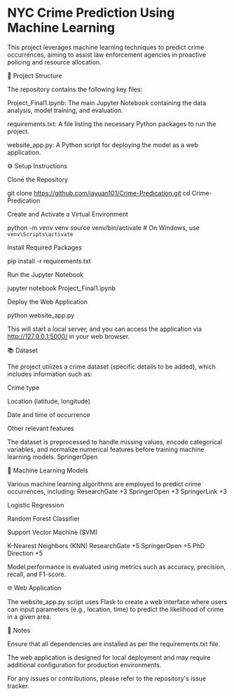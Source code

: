 # NYC Crime Prediction Using Machine Learning

This project leverages machine learning techniques to predict crime occurrences, aiming to assist law enforcement agencies in proactive policing and resource allocation.

📁 Project Structure

The repository contains the following key files:

Project_Final1.ipynb: The main Jupyter Notebook containing the data analysis, model training, and evaluation.

requirements.txt: A file listing the necessary Python packages to run the project.

website_app.py: A Python script for deploying the model as a web application.

⚙️ Setup Instructions

Clone the Repository

git clone https://github.com/jayuan101/Crime-Predication.git
cd Crime-Predication


Create and Activate a Virtual Environment

python -m venv venv
source venv/bin/activate  # On Windows, use `venv\Scripts\activate`


Install Required Packages

pip install -r requirements.txt


Run the Jupyter Notebook

jupyter notebook Project_Final1.ipynb


Deploy the Web Application

python website_app.py


This will start a local server, and you can access the application via http://127.0.0.1:5000/ in your web browser.

📚 Dataset

The project utilizes a crime dataset (specific details to be added), which includes information such as:

Crime type

Location (latitude, longitude)

Date and time of occurrence

Other relevant features

The dataset is preprocessed to handle missing values, encode categorical variables, and normalize numerical features before training machine learning models.
SpringerOpen

🧪 Machine Learning Models

Various machine learning algorithms are employed to predict crime occurrences, including:
ResearchGate
+3
SpringerOpen
+3
SpringerLink
+3

Logistic Regression

Random Forest Classifier

Support Vector Machine (SVM)

K-Nearest Neighbors (KNN)
ResearchGate
+5
SpringerOpen
+5
PhD Direction
+5

Model performance is evaluated using metrics such as accuracy, precision, recall, and F1-score.

🌐 Web Application

The website_app.py script uses Flask to create a web interface where users can input parameters (e.g., location, time) to predict the likelihood of crime in a given area.

📌 Notes

Ensure that all dependencies are installed as per the requirements.txt file.

The web application is designed for local deployment and may require additional configuration for production environments.

For any issues or contributions, please refer to the repository's issue tracker.
